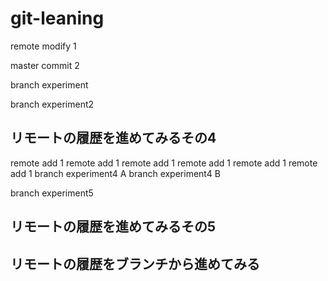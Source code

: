 # git-leaning

remote modify 1

master commit 2

branch experiment

branch experiment2

## リモートの履歴を進めてみるその4

remote add 1
remote add 1
remote add 1
remote add 1
remote add 1
remote add 1
branch experiment4 A
branch experiment4 B

branch experiment5
## リモートの履歴を進めてみるその5

## リモートの履歴をブランチから進めてみる
